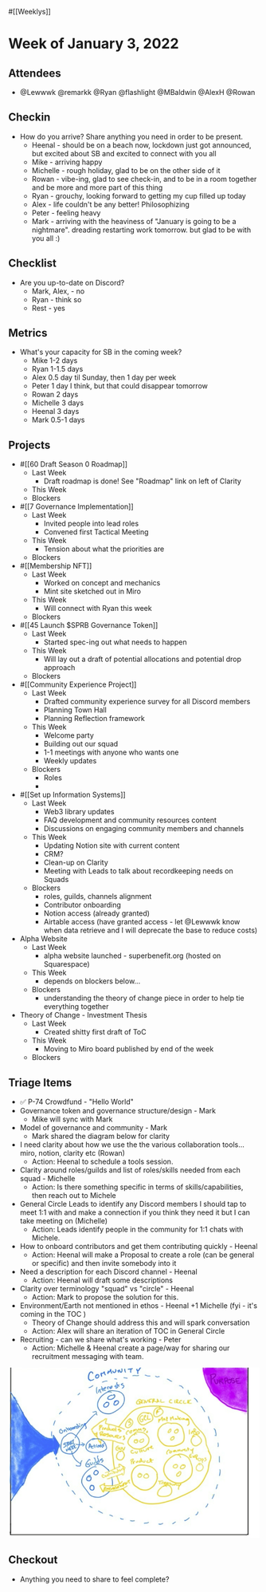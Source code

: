#[[Weeklys]] 
# Week of January 3, 2022
## Attendees

- @Lewwwk @remarkk @Ryan  @flashlight @MBaldwin @AlexH @Rowan  

## Checkin
- How do you arrive? Share anything you need in order to be present.
	- Heenal - should be on a beach now, lockdown just got announced, but excited about SB and excited to connect with you all
	- Mike - arriving happy
	- Michelle - rough holiday, glad to be on the other side of it
	- Rowan - vibe-ing, glad to see check-in, and to be in a room together and be more and more part of this thing
	- Ryan - grouchy, looking forward to getting my cup filled up today
	- Alex - life couldn't be any better! Philosophizing
	- Peter - feeling heavy
	- Mark - arriving with the heaviness of "January is going to be a nightmare". dreading restarting work tomorrow. but glad to be with you all :)

## Checklist
- Are you up-to-date on Discord?
	- Mark, Alex, - no
	- Ryan - think so
	- Rest - yes

## Metrics
- What's your capacity for SB in the coming week?
	- Mike 1-2 days
	- Ryan 1-1.5 days
	- Alex 0.5 day til Sunday, then 1 day per week
	- Peter 1 day I think, but that could disappear tomorrow
	- Rowan 2 days
	- Michelle 3 days
	- Heenal 3 days
	- Mark 0.5-1 days

## Projects
- #[[60 Draft Season 0 Roadmap]]
	- Last Week
		- Draft roadmap is done! See "Roadmap" link on left of Clarity
	- This Week
	- Blockers
- #[[7 Governance Implementation]] 
	- Last Week
		- Invited people into lead roles
		- Convened first Tactical Meeting
	- This Week
		- Tension about what the priorities are
	- Blockers
- #[[Membership NFT]] 
	- Last Week
		- Worked on concept and mechanics
		- Mint site sketched out in Miro
	- This Week
		- Will connect with Ryan this week
	- Blockers
- #[[45 Launch $SPRB Governance Token]] 
	- Last Week
		- Started spec-ing out what needs to happen
	- This Week
		- Will lay out a draft of potential allocations and potential drop approach
	- Blockers
- #[[Community Experience Project]]
	- Last Week
		- Drafted community experience survey for all Discord members
		- Planning Town Hall
		- Planning Reflection framework
	- This Week
		- Welcome party
		- Building out our squad
		- 1-1 meetings with anyone who wants one
		- Weekly updates
	- Blockers
		- Roles
		- 
- #[[Set up Information Systems]] 
	- Last Week
		- Web3 library updates
		- FAQ development and community resources content
		- Discussions on engaging community members and channels
	- This Week
		- Updating Notion site with current content
		- CRM?
		- Clean-up on Clarity
		- Meeting with Leads to talk about recordkeeping needs on Squads
	- Blockers
		- roles, guilds, channels alignment
		- Contributor onboarding
		- Notion access (already granted)
		- Airtable access (have granted access - let @Lewwwk know when data retrieve and I will deprecate the base to reduce costs)
- Alpha Website
	- Last Week
		- alpha website launched - superbenefit.org (hosted on Squarespace)
	- This Week
		- depends on blockers below...
	- Blockers
		- understanding the theory of change piece in order to help tie everything together
- Theory of Change - Investment Thesis
	- Last Week
		- Created shitty first draft of ToC
	- This Week
		- Moving to Miro board published by end of the week
	- Blockers

## Triage Items
- ✅ P-74 Crowdfund - "Hello World"
- Governance token and governance structure/design - Mark
	- Mike will sync with Mark
- Model of governance and community - Mark
	- Mark shared the diagram below for clarity
- I need clarity about how we use the the various collaboration tools... miro, notion, clarity etc (Rowan)
	- Action: Heenal to schedule a tools session.
- Clarity around roles/guilds and list of roles/skills needed from each squad - Michelle 
	- Action: Is there something specific in terms of skills/capabilities, then reach out to Michele
- General Circle Leads to identify any Discord members I should tap to meet 1:1 with and make a connection if you think they need it but I can take meeting on (Michelle)
	- Action: Leads identify people in the community for 1:1 chats with Michele.
- How to onboard contributors and get them contributing quickly - Heenal
	- Action: Heenal will make a Proposal to create a role (can be general or specific) and then invite somebody into it
- Need a description for each Discord channel - Heenal
	- Action: Heenal will draft some descriptions
- Clarity over terminology "squad" vs "circle" - Heenal
	- Action:  Mark to propose the solution for this.
- Environment/Earth not mentioned in ethos - Heenal +1 Michelle (fyi - it's coming in the TOC )
	-  Theory of Change should address this and will spark conversation
	- Action: Alex will share an iteration of TOC in General Circle
- Recruiting - can we share what's working - Peter
	- Action: Michelle & Heenal create a page/way for sharing our recruitment messaging with team.


![image.png](../Resources/5244e6eb-3f6a-4f3e-83e2-89a09cbc5607.png)
## Checkout
- Anything you need to share to feel complete?




